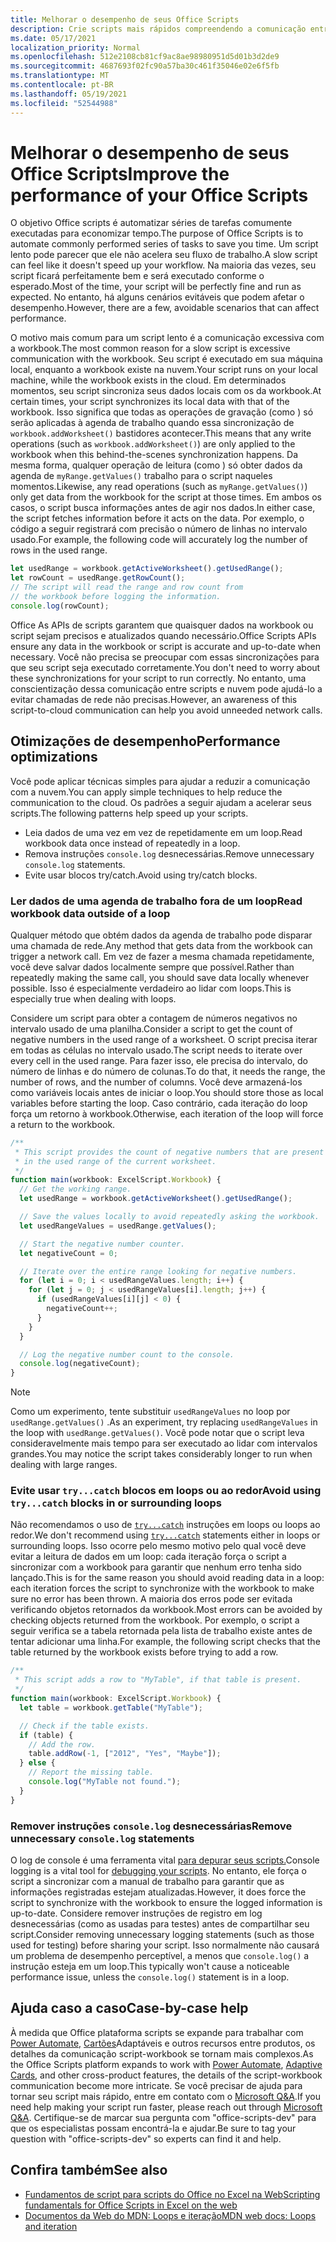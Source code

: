 ```yaml
---
title: Melhorar o desempenho de seus Office Scripts
description: Crie scripts mais rápidos compreendendo a comunicação entre a Excel de trabalho e seu script.
ms.date: 05/17/2021
localization_priority: Normal
ms.openlocfilehash: 512e2108cb81cf9ac8ae98980951d5d01b3d2de9
ms.sourcegitcommit: 4687693f02fc90a57ba30c461f35046e02e6f5fb
ms.translationtype: MT
ms.contentlocale: pt-BR
ms.lasthandoff: 05/19/2021
ms.locfileid: "52544988"
---
```

# <a name="improve-the-performance-of-your-office-scripts"></a><span data-ttu-id="a8e51-103">Melhorar o desempenho de seus Office Scripts</span><span class="sxs-lookup"><span data-stu-id="a8e51-103">Improve the performance of your Office Scripts</span></span>

<span data-ttu-id="a8e51-104">O objetivo Office scripts é automatizar séries de tarefas comumente executadas para economizar tempo.</span><span class="sxs-lookup"><span data-stu-id="a8e51-104">The purpose of Office Scripts is to automate commonly performed series of tasks to save you time.</span></span> <span data-ttu-id="a8e51-105">Um script lento pode parecer que ele não acelera seu fluxo de trabalho.</span><span class="sxs-lookup"><span data-stu-id="a8e51-105">A slow script can feel like it doesn't speed up your workflow.</span></span> <span data-ttu-id="a8e51-106">Na maioria das vezes, seu script ficará perfeitamente bem e será executado conforme o esperado.</span><span class="sxs-lookup"><span data-stu-id="a8e51-106">Most of the time, your script will be perfectly fine and run as expected.</span></span> <span data-ttu-id="a8e51-107">No entanto, há alguns cenários evitáveis que podem afetar o desempenho.</span><span class="sxs-lookup"><span data-stu-id="a8e51-107">However, there are a few, avoidable scenarios that can affect performance.</span></span>

<span data-ttu-id="a8e51-108">O motivo mais comum para um script lento é a comunicação excessiva com a workbook.</span><span class="sxs-lookup"><span data-stu-id="a8e51-108">The most common reason for a slow script is excessive communication with the workbook.</span></span> <span data-ttu-id="a8e51-109">Seu script é executado em sua máquina local, enquanto a workbook existe na nuvem.</span><span class="sxs-lookup"><span data-stu-id="a8e51-109">Your script runs on your local machine, while the workbook exists in the cloud.</span></span> <span data-ttu-id="a8e51-110">Em determinados momentos, seu script sincroniza seus dados locais com os da workbook.</span><span class="sxs-lookup"><span data-stu-id="a8e51-110">At certain times, your script synchronizes its local data with that of the workbook.</span></span> <span data-ttu-id="a8e51-111">Isso significa que todas as operações de gravação (como ) só serão aplicadas à agenda de trabalho quando essa sincronização de `workbook.addWorksheet()` bastidores acontecer.</span><span class="sxs-lookup"><span data-stu-id="a8e51-111">This means that any write operations (such as `workbook.addWorksheet()`) are only applied to the workbook when this behind-the-scenes synchronization happens.</span></span> <span data-ttu-id="a8e51-112">Da mesma forma, qualquer operação de leitura (como ) só obter dados da agenda de `myRange.getValues()` trabalho para o script naqueles momentos.</span><span class="sxs-lookup"><span data-stu-id="a8e51-112">Likewise, any read operations (such as `myRange.getValues()`) only get data from the workbook for the script at those times.</span></span> <span data-ttu-id="a8e51-113">Em ambos os casos, o script busca informações antes de agir nos dados.</span><span class="sxs-lookup"><span data-stu-id="a8e51-113">In either case, the script fetches information before it acts on the data.</span></span> <span data-ttu-id="a8e51-114">Por exemplo, o código a seguir registrará com precisão o número de linhas no intervalo usado.</span><span class="sxs-lookup"><span data-stu-id="a8e51-114">For example, the following code will accurately log the number of rows in the used range.</span></span>

```TypeScript
let usedRange = workbook.getActiveWorksheet().getUsedRange();
let rowCount = usedRange.getRowCount();
// The script will read the range and row count from
// the workbook before logging the information.
console.log(rowCount);
```

<span data-ttu-id="a8e51-115">Office As APIs de scripts garantem que quaisquer dados na workbook ou script sejam precisos e atualizados quando necessário.</span><span class="sxs-lookup"><span data-stu-id="a8e51-115">Office Scripts APIs ensure any data in the workbook or script is accurate and up-to-date when necessary.</span></span> <span data-ttu-id="a8e51-116">Você não precisa se preocupar com essas sincronizações para que seu script seja executado corretamente.</span><span class="sxs-lookup"><span data-stu-id="a8e51-116">You don't need to worry about these synchronizations for your script to run correctly.</span></span> <span data-ttu-id="a8e51-117">No entanto, uma conscientização dessa comunicação entre scripts e nuvem pode ajudá-lo a evitar chamadas de rede não precisas.</span><span class="sxs-lookup"><span data-stu-id="a8e51-117">However, an awareness of this script-to-cloud communication can help you avoid unneeded network calls.</span></span>

## <a name="performance-optimizations"></a><span data-ttu-id="a8e51-118">Otimizações de desempenho</span><span class="sxs-lookup"><span data-stu-id="a8e51-118">Performance optimizations</span></span>

<span data-ttu-id="a8e51-119">Você pode aplicar técnicas simples para ajudar a reduzir a comunicação com a nuvem.</span><span class="sxs-lookup"><span data-stu-id="a8e51-119">You can apply simple techniques to help reduce the communication to the cloud.</span></span> <span data-ttu-id="a8e51-120">Os padrões a seguir ajudam a acelerar seus scripts.</span><span class="sxs-lookup"><span data-stu-id="a8e51-120">The following patterns help speed up your scripts.</span></span>

- <span data-ttu-id="a8e51-121">Leia dados de uma vez em vez de repetidamente em um loop.</span><span class="sxs-lookup"><span data-stu-id="a8e51-121">Read workbook data once instead of repeatedly in a loop.</span></span>
- <span data-ttu-id="a8e51-122">Remova instruções `console.log` desnecessárias.</span><span class="sxs-lookup"><span data-stu-id="a8e51-122">Remove unnecessary `console.log` statements.</span></span>
- <span data-ttu-id="a8e51-123">Evite usar blocos try/catch.</span><span class="sxs-lookup"><span data-stu-id="a8e51-123">Avoid using try/catch blocks.</span></span>

### <a name="read-workbook-data-outside-of-a-loop"></a><span data-ttu-id="a8e51-124">Ler dados de uma agenda de trabalho fora de um loop</span><span class="sxs-lookup"><span data-stu-id="a8e51-124">Read workbook data outside of a loop</span></span>

<span data-ttu-id="a8e51-125">Qualquer método que obtém dados da agenda de trabalho pode disparar uma chamada de rede.</span><span class="sxs-lookup"><span data-stu-id="a8e51-125">Any method that gets data from the workbook can trigger a network call.</span></span> <span data-ttu-id="a8e51-126">Em vez de fazer a mesma chamada repetidamente, você deve salvar dados localmente sempre que possível.</span><span class="sxs-lookup"><span data-stu-id="a8e51-126">Rather than repeatedly making the same call, you should save data locally whenever possible.</span></span> <span data-ttu-id="a8e51-127">Isso é especialmente verdadeiro ao lidar com loops.</span><span class="sxs-lookup"><span data-stu-id="a8e51-127">This is especially true when dealing with loops.</span></span>

<span data-ttu-id="a8e51-128">Considere um script para obter a contagem de números negativos no intervalo usado de uma planilha.</span><span class="sxs-lookup"><span data-stu-id="a8e51-128">Consider a script to get the count of negative numbers in the used range of a worksheet.</span></span> <span data-ttu-id="a8e51-129">O script precisa iterar em todas as células no intervalo usado.</span><span class="sxs-lookup"><span data-stu-id="a8e51-129">The script needs to iterate over every cell in the used range.</span></span> <span data-ttu-id="a8e51-130">Para fazer isso, ele precisa do intervalo, do número de linhas e do número de colunas.</span><span class="sxs-lookup"><span data-stu-id="a8e51-130">To do that, it needs the range, the number of rows, and the number of columns.</span></span> <span data-ttu-id="a8e51-131">Você deve armazená-los como variáveis locais antes de iniciar o loop.</span><span class="sxs-lookup"><span data-stu-id="a8e51-131">You should store those as local variables before starting the loop.</span></span> <span data-ttu-id="a8e51-132">Caso contrário, cada iteração do loop força um retorno à workbook.</span><span class="sxs-lookup"><span data-stu-id="a8e51-132">Otherwise, each iteration of the loop will force a return to the workbook.</span></span>

```TypeScript
/**
 * This script provides the count of negative numbers that are present
 * in the used range of the current worksheet.
 */
function main(workbook: ExcelScript.Workbook) {
  // Get the working range.
  let usedRange = workbook.getActiveWorksheet().getUsedRange();

  // Save the values locally to avoid repeatedly asking the workbook.
  let usedRangeValues = usedRange.getValues();

  // Start the negative number counter.
  let negativeCount = 0;

  // Iterate over the entire range looking for negative numbers.
  for (let i = 0; i < usedRangeValues.length; i++) {
    for (let j = 0; j < usedRangeValues[i].length; j++) {
      if (usedRangeValues[i][j] < 0) {
        negativeCount++;
      }
    }
  }

  // Log the negative number count to the console.
  console.log(negativeCount);
}
```

> [!NOTE]
> <span data-ttu-id="a8e51-133">Como um experimento, tente substituir `usedRangeValues` no loop por `usedRange.getValues()` .</span><span class="sxs-lookup"><span data-stu-id="a8e51-133">As an experiment, try replacing `usedRangeValues` in the loop with `usedRange.getValues()`.</span></span> <span data-ttu-id="a8e51-134">Você pode notar que o script leva consideravelmente mais tempo para ser executado ao lidar com intervalos grandes.</span><span class="sxs-lookup"><span data-stu-id="a8e51-134">You may notice the script takes considerably longer to run when dealing with large ranges.</span></span>

### <a name="avoid-using-trycatch-blocks-in-or-surrounding-loops"></a><span data-ttu-id="a8e51-135">Evite usar `try...catch` blocos em loops ou ao redor</span><span class="sxs-lookup"><span data-stu-id="a8e51-135">Avoid using `try...catch` blocks in or surrounding loops</span></span>

<span data-ttu-id="a8e51-136">Não recomendamos o uso de [`try...catch`](https://developer.mozilla.org/docs/Web/JavaScript/Reference/Statements/try...catch) instruções em loops ou loops ao redor.</span><span class="sxs-lookup"><span data-stu-id="a8e51-136">We don't recommend using [`try...catch`](https://developer.mozilla.org/docs/Web/JavaScript/Reference/Statements/try...catch) statements either in loops or surrounding loops.</span></span> <span data-ttu-id="a8e51-137">Isso ocorre pelo mesmo motivo pelo qual você deve evitar a leitura de dados em um loop: cada iteração força o script a sincronizar com a workbook para garantir que nenhum erro tenha sido lançado.</span><span class="sxs-lookup"><span data-stu-id="a8e51-137">This is for the same reason you should avoid reading data in a loop: each iteration forces the script to synchronize with the workbook to make sure no error has been thrown.</span></span> <span data-ttu-id="a8e51-138">A maioria dos erros pode ser evitada verificando objetos retornados da workbook.</span><span class="sxs-lookup"><span data-stu-id="a8e51-138">Most errors can be avoided by checking objects returned from the workbook.</span></span> <span data-ttu-id="a8e51-139">Por exemplo, o script a seguir verifica se a tabela retornada pela lista de trabalho existe antes de tentar adicionar uma linha.</span><span class="sxs-lookup"><span data-stu-id="a8e51-139">For example, the following script checks that the table returned by the workbook exists before trying to add a row.</span></span>

```TypeScript
/**
 * This script adds a row to "MyTable", if that table is present.
 */
function main(workbook: ExcelScript.Workbook) {
  let table = workbook.getTable("MyTable");

  // Check if the table exists.
  if (table) {
    // Add the row.
    table.addRow(-1, ["2012", "Yes", "Maybe"]);
  } else {
    // Report the missing table.
    console.log("MyTable not found.");
  }
}
```

### <a name="remove-unnecessary-consolelog-statements"></a><span data-ttu-id="a8e51-140">Remover instruções `console.log` desnecessárias</span><span class="sxs-lookup"><span data-stu-id="a8e51-140">Remove unnecessary `console.log` statements</span></span>

<span data-ttu-id="a8e51-141">O log de console é uma ferramenta vital [para depurar seus scripts.](../testing/troubleshooting.md)</span><span class="sxs-lookup"><span data-stu-id="a8e51-141">Console logging is a vital tool for [debugging your scripts](../testing/troubleshooting.md).</span></span> <span data-ttu-id="a8e51-142">No entanto, ele força o script a sincronizar com a manual de trabalho para garantir que as informações registradas estejam atualizadas.</span><span class="sxs-lookup"><span data-stu-id="a8e51-142">However, it does force the script to synchronize with the workbook to ensure the logged information is up-to-date.</span></span> <span data-ttu-id="a8e51-143">Considere remover instruções de registro em log desnecessárias (como as usadas para testes) antes de compartilhar seu script.</span><span class="sxs-lookup"><span data-stu-id="a8e51-143">Consider removing unnecessary logging statements (such as those used for testing) before sharing your script.</span></span> <span data-ttu-id="a8e51-144">Isso normalmente não causará um problema de desempenho perceptível, a menos que `console.log()` a instrução esteja em um loop.</span><span class="sxs-lookup"><span data-stu-id="a8e51-144">This typically won't cause a noticeable performance issue, unless the `console.log()` statement is in a loop.</span></span>

## <a name="case-by-case-help"></a><span data-ttu-id="a8e51-145">Ajuda caso a caso</span><span class="sxs-lookup"><span data-stu-id="a8e51-145">Case-by-case help</span></span>

<span data-ttu-id="a8e51-146">À medida que Office plataforma scripts se expande para trabalhar com [Power Automate,](https://flow.microsoft.com/) [Cartões](/adaptive-cards)Adaptáveis e outros recursos entre produtos, os detalhes da comunicação script-workbook se tornam mais complexos.</span><span class="sxs-lookup"><span data-stu-id="a8e51-146">As the Office Scripts platform expands to work with [Power Automate](https://flow.microsoft.com/), [Adaptive Cards](/adaptive-cards), and other cross-product features, the details of the script-workbook communication become more intricate.</span></span> <span data-ttu-id="a8e51-147">Se você precisar de ajuda para tornar seu script mais rápido, entre em contato com o [Microsoft Q&A](/answers/topics/office-scripts-dev.html).</span><span class="sxs-lookup"><span data-stu-id="a8e51-147">If you need help making your script run faster, please reach out through [Microsoft Q&A](/answers/topics/office-scripts-dev.html).</span></span> <span data-ttu-id="a8e51-148">Certifique-se de marcar sua pergunta com "office-scripts-dev" para que os especialistas possam encontrá-la e ajudar.</span><span class="sxs-lookup"><span data-stu-id="a8e51-148">Be sure to tag your question with "office-scripts-dev" so experts can find it and help.</span></span>

## <a name="see-also"></a><span data-ttu-id="a8e51-149">Confira também</span><span class="sxs-lookup"><span data-stu-id="a8e51-149">See also</span></span>

- [<span data-ttu-id="a8e51-150">Fundamentos de script para scripts do Office no Excel na Web</span><span class="sxs-lookup"><span data-stu-id="a8e51-150">Scripting fundamentals for Office Scripts in Excel on the web</span></span>](scripting-fundamentals.md)
- [<span data-ttu-id="a8e51-151">Documentos da Web do MDN: Loops e iteração</span><span class="sxs-lookup"><span data-stu-id="a8e51-151">MDN web docs: Loops and iteration</span></span>](https://developer.mozilla.org/docs/Web/JavaScript/Guide/Loops_and_iteration)

